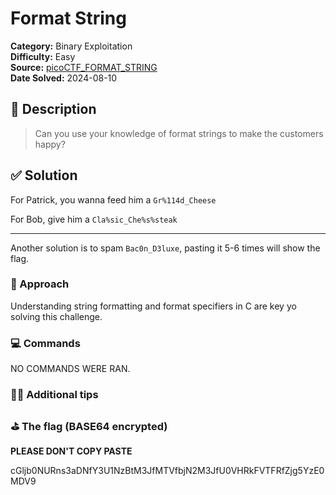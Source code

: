 # Format String

**Category:** Binary Exploitation  
**Difficulty:** Easy  
**Source:**
[picoCTF_FORMAT_STRING](https://play.picoctf.org/practice/challenge/433)  
**Date Solved:** 2024-08-10

## 📁 Description

> Can you use your knowledge of format strings to make the customers happy?

## ✅ Solution

For Patrick, you wanna feed him a `Gr%114d_Cheese`

For Bob, give him a `Cla%sic_Che%s%steak`

---

Another solution is to spam `Bac0n_D3luxe`, pasting it 5-6 times will show the
flag.

### 🧠 Approach

Understanding string formatting and format specifiers in C are key yo solving
this challenge.

### 💻 Commands

NO COMMANDS WERE RAN.

### ✌🏾 Additional tips

### ⛳️ The flag (BASE64 encrypted)

**PLEASE DON'T COPY PASTE**

cGljb0NURns3aDNfY3U1NzBtM3JfMTVfbjN2M3JfU0VHRkFVTFRfZjg5YzE0MDV9
